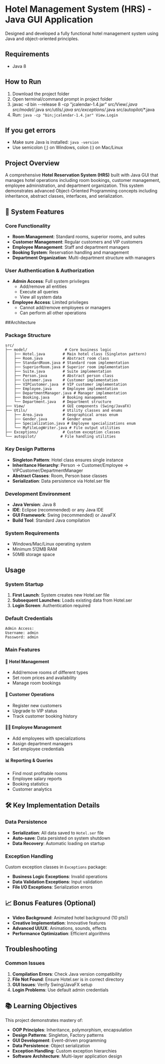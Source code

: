 # Hotel Management System (HRS) - Java GUI Application
 Designed and developed a fully functional hotel management system using Java and object-oriented principles.
## Requirements
- Java 8 

## How to Run
1. Download the project folder
2. Open terminal/command prompt in project folder
3. javac -d bin --release 8 -cp "jcalendar-1.4.jar" src/View/*.java src/model/*.java src/utils/*.java src/exceptions/*.java src/autopilot/*.java
4. Run: `java -cp "bin;jcalendar-1.4.jar" View.Login`

## If you get errors
- Make sure Java is installed: `java -version`
- Use semicolon (;) on Windows, colon (:) on Mac/Linux


## Project Overview

A comprehensive **Hotel Reservation System (HRS)** built with Java GUI that manages hotel operations including room bookings, customer management, employee administration, and department organization. This system demonstrates advanced Object-Oriented Programming concepts including inheritance, abstract classes, interfaces, and serialization.

## 🏨 System Features

### Core Functionality
- **Room Management**: Standard rooms, superior rooms, and suites
- **Customer Management**: Regular customers and VIP customers  
- **Employee Management**: Staff and department managers
- **Booking System**: Reservation handling and management
- **Department Organization**: Multi-department structure with managers

### User Authentication & Authorization
- **Admin Access**: Full system privileges
  - Add/remove all entities
  - Execute all queries
  - View all system data
- **Employee Access**: Limited privileges
  - Cannot add/remove employees or managers
  - Can perform all other operations

##Architecture

### Package Structure
```
src/
├── model/                 # Core business logic
│   ├── Hotel.java        # Main hotel class (Singleton pattern)
│   ├── Room.java         # Abstract room class
│   ├── StandardRoom.java # Standard room implementation
│   ├── SuperiorRoom.java # Superior room implementation
│   ├── Suite.java        # Suite implementation
│   ├── Person.java       # Abstract person class
│   ├── Customer.java     # Customer implementation
│   ├── VIPCustomer.java  # VIP customer implementation
│   ├── Employee.java     # Employee implementation
│   ├── DepartmentManager.java # Manager implementation
│   ├── Booking.java      # Booking management
│   └── Department.java   # Department structure
├── View/                 # GUI components (Swing/JavaFX)
├── Utils/                # Utility classes and enums
│   ├── Area.java         # Geographical areas enum
│   ├── Gender.java       # Gender enum
│   ├── Specialization.java # Employee specializations enum
│   └── MyFileLogWriter.java # File output utilities
├── Exceptions/           # Custom exception classes
└── autopilot/           # File handling utilities
```

### Key Design Patterns
- **Singleton Pattern**: Hotel class ensures single instance
- **Inheritance Hierarchy**: Person → Customer/Employee → VIPCustomer/DepartmentManager
- **Abstract Classes**: Room, Person base classes
- **Serialization**: Data persistence via Hotel.ser file


### Development Environment
- **Java Version**: Java 8 
- **IDE**: Eclipse (recommended) or any Java IDE
- **GUI Framework**: Swing (recommended) or JavaFX
- **Build Tool**: Standard Java compilation

### System Requirements
- Windows/Mac/Linux operating system
- Minimum 512MB RAM
- 50MB storage space


## Usage

### System Startup
1. **First Launch**: System creates new Hotel.ser file
2. **Subsequent Launches**: Loads existing data from Hotel.ser
3. **Login Screen**: Authentication required

### Default Credentials
```
Admin Access:
Username: admin
Password: admin
```

### Main Features

#### 🏨 Hotel Management
- Add/remove rooms of different types
- Set room prices and availability
- Manage room bookings

#### 👥 Customer Operations
- Register new customers
- Upgrade to VIP status
- Track customer booking history

#### 👨‍💼 Employee Management
- Add employees with specializations
- Assign department managers
- Set employee credentials

#### 📊 Reporting & Queries
- Find most profitable rooms
- Employee salary reports
- Booking statistics
- Customer analytics

## 🛠️ Key Implementation Details

### Data Persistence
- **Serialization**: All data saved to `Hotel.ser` file
- **Auto-save**: Data persisted on system shutdown
- **Data Recovery**: Automatic loading on startup

### Exception Handling
Custom exception classes in `Exceptions` package:
- **Business Logic Exceptions**: Invalid operations
- **Data Validation Exceptions**: Input validation
- **File I/O Exceptions**: Serialization errors

## 📈 Bonus Features (Optional)
- **Video Background**: Animated hotel background (10 pts))
- **Creative Implementation**: Innovative features
- **Advanced UI/UX**: Animations, sounds, effects
- **Performance Optimization**: Efficient algorithms



## Troubleshooting

### Common Issues
1. **Compilation Errors**: Check Java version compatibility
2. **File Not Found**: Ensure Hotel.ser is in correct directory
3. **GUI Issues**: Verify Swing/JavaFX setup
4. **Login Problems**: Use default admin credentials


## 📚 Learning Objectives

This project demonstrates mastery of:
- **OOP Principles**: Inheritance, polymorphism, encapsulation
- **Design Patterns**: Singleton, Factory patterns
- **GUI Development**: Event-driven programming
- **Data Persistence**: Object serialization
- **Exception Handling**: Custom exception hierarchies
- **Software Architecture**: Multi-layer application design

